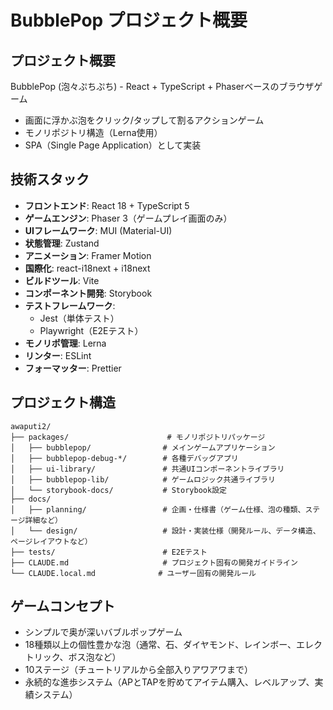 # BubblePop プロジェクト概要

## プロジェクト概要
BubblePop (泡々ぷちぷち) - React + TypeScript + Phaserベースのブラウザゲーム
- 画面に浮かぶ泡をクリック/タップして割るアクションゲーム
- モノリポジトリ構造（Lerna使用）
- SPA（Single Page Application）として実装

## 技術スタック
- **フロントエンド**: React 18 + TypeScript 5
- **ゲームエンジン**: Phaser 3（ゲームプレイ画面のみ）
- **UIフレームワーク**: MUI (Material-UI)
- **状態管理**: Zustand
- **アニメーション**: Framer Motion
- **国際化**: react-i18next + i18next
- **ビルドツール**: Vite
- **コンポーネント開発**: Storybook
- **テストフレームワーク**: 
  - Jest（単体テスト）
  - Playwright（E2Eテスト）
- **モノリポ管理**: Lerna
- **リンター**: ESLint
- **フォーマッター**: Prettier

## プロジェクト構造
```
awaputi2/
├── packages/                      # モノリポジトリパッケージ
│   ├── bubblepop/                # メインゲームアプリケーション
│   ├── bubblepop-debug-*/        # 各種デバッグアプリ
│   ├── ui-library/               # 共通UIコンポーネントライブラリ
│   ├── bubblepop-lib/            # ゲームロジック共通ライブラリ
│   └── storybook-docs/           # Storybook設定
├── docs/
│   ├── planning/                 # 企画・仕様書（ゲーム仕様、泡の種類、ステージ詳細など）
│   └── design/                   # 設計・実装仕様（開発ルール、データ構造、ページレイアウトなど）
├── tests/                        # E2Eテスト
├── CLAUDE.md                     # プロジェクト固有の開発ガイドライン
└── CLAUDE.local.md              # ユーザー固有の開発ルール
```

## ゲームコンセプト
- シンプルで奥が深いバブルポップゲーム
- 18種類以上の個性豊かな泡（通常、石、ダイヤモンド、レインボー、エレクトリック、ボス泡など）
- 10ステージ（チュートリアルから全部入りアワアワまで）
- 永続的な進歩システム（APとTAPを貯めてアイテム購入、レベルアップ、実績システム）